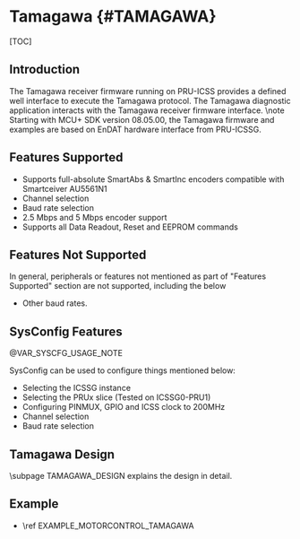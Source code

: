 # Tamagawa {#TAMAGAWA}

[TOC]

## Introduction

The Tamagawa receiver firmware running on PRU-ICSS provides a defined well interface to execute the Tamagawa protocol. The Tamagawa diagnostic application interacts with the Tamagawa receiver firmware interface.
\note
Starting with MCU+ SDK version 08.05.00, the Tamagawa firmware and examples are based on EnDAT hardware interface from PRU-ICSSG.

## Features Supported

-  Supports full-absolute SmartAbs & SmartInc encoders compatible with Smartceiver AU5561N1
-  Channel selection
-  Baud rate selection
-  2.5 Mbps and 5 Mbps encoder support
-  Supports all Data Readout, Reset and EEPROM commands

## Features Not Supported

In general, peripherals or features not mentioned as part of "Features Supported" section are not supported, including the below
-  Other baud rates.

## SysConfig Features

@VAR_SYSCFG_USAGE_NOTE

SysConfig can be used to configure things mentioned below:
- Selecting the ICSSG instance
- Selecting the PRUx slice (Tested on ICSSG0-PRU1)
- Configuring PINMUX, GPIO and ICSS clock to 200MHz
- Channel selection
- Baud rate selection

## Tamagawa Design

\subpage TAMAGAWA_DESIGN explains the design in detail.

## Example

- \ref EXAMPLE_MOTORCONTROL_TAMAGAWA
